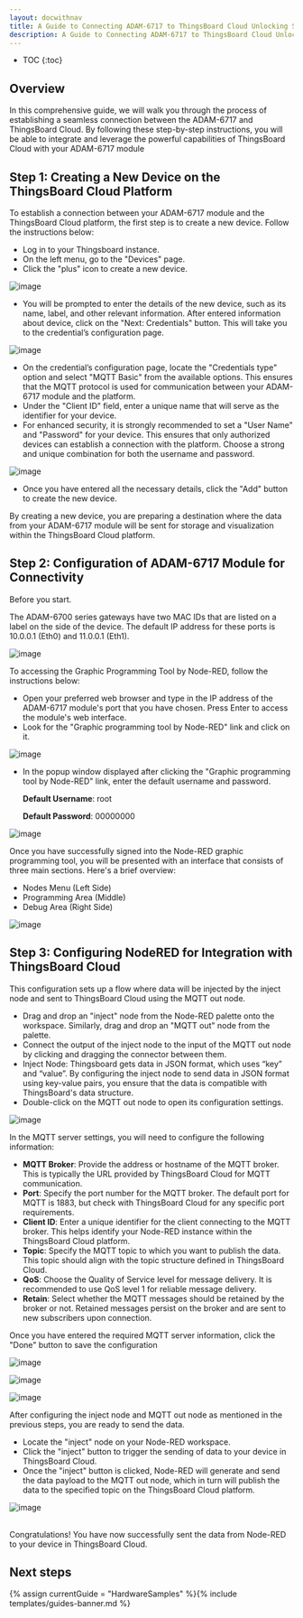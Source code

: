 ```yaml
---
layout: docwithnav
title: A Guide to Connecting ADAM-6717 to ThingsBoard Cloud Unlocking Seamless IoT Connectivity
description: A Guide to Connecting ADAM-6717 to ThingsBoard Cloud Unlocking Seamless IoT Connectivity
---
```


* TOC
{:toc}

## Overview

In this comprehensive guide, we will walk you through the process of establishing a seamless connection between the ADAM-6717 and ThingsBoard Cloud. 
By following these step-by-step instructions, you will be able to integrate and leverage the powerful capabilities of ThingsBoard Cloud with your ADAM-6717 module

## Step 1: Creating a New Device on the ThingsBoard Cloud Platform

To establish a connection between your ADAM-6717 module and the ThingsBoard Cloud platform, the first step is to create a new device. 
Follow the instructions below:

 - Log in to your Thingsboard instance. 
 - On the left menu, go to the "Devices" page. 
 - Click the "plus" icon to create a new device.

![image](/images/samples/solandtec/Imagen1.png)

 - You will be prompted to enter the details of the new device, such as its name, label, and other relevant information. After entered information about device, click on the "Next: Credentials" button. This will take you to the credential’s configuration page.

![image](/images/samples/solandtec/Imagen2.png)

 - On the credential’s configuration page, locate the "Credentials type" option and select "MQTT Basic" from the available options. This ensures that the MQTT protocol is used for communication between your ADAM-6717 module and the platform.
 - Under the "Client ID" field, enter a unique name that will serve as the identifier for your device.
 - For enhanced security, it is strongly recommended to set a "User Name" and "Password" for your device. 
This ensures that only authorized devices can establish a connection with the platform. Choose a strong and unique combination for both the username and password.

![image](/images/samples/solandtec/Imagen3.png)

 - Once you have entered all the necessary details, click the "Add" button to create the new device.

By creating a new device, you are preparing a destination where the data from your ADAM-6717 module will be sent for storage and visualization within the ThingsBoard Cloud platform.

## Step 2: Configuration of ADAM-6717 Module for Connectivity

Before you start.

The ADAM-6700 series gateways have two MAC IDs that are listed on a label on the side of the device. The default IP address for these ports is 10.0.0.1 (Eth0) and 11.0.0.1 (Eth1).

![image](/images/samples/solandtec/internet-image.png)

To accessing the Graphic Programming Tool by Node-RED, follow the instructions below:
 - Open your preferred web browser and type in the IP address of the ADAM-6717 module's port that you have chosen. Press Enter to access the module's web interface.
 - Look for the "Graphic programming tool by Node-RED" link and click on it.

![image](/images/samples/solandtec/Imagen4.png)

 - In the popup window displayed after clicking the "Graphic programming  tool by Node-RED" link, enter the default username and password.

      **Default Username**: root

      **Default Password**: 00000000

![image](/images/samples/solandtec/Imagen5.png)

Once you have successfully signed into the Node-RED graphic programming tool, you will be presented with an interface that consists of three main sections. Here's a brief overview:
 - Nodes Menu (Left Side)
 - Programming Area (Middle)
 - Debug Area (Right Side)

![image](/images/samples/solandtec/Imagen6.png)

## Step 3: Configuring NodeRED for Integration with ThingsBoard Cloud

This configuration sets up a flow where data will be injected by the inject node and sent to ThingsBoard Cloud using the MQTT out node.
 - Drag and drop an "inject" node from the Node-RED palette onto the workspace. Similarly, drag and drop an "MQTT out" node from the palette.
 - Connect the output of the inject node to the input of the MQTT out node by clicking and dragging the connector between them.
 - Inject Node: Thingsboard gets data in JSON format, which uses “key” and “value”. By configuring the inject node to send data in JSON format using key-value pairs, you ensure that the data is compatible with ThingsBoard's data structure.
 - Double-click on the MQTT out node to open its configuration settings.

![image](/images/samples/solandtec/Imagen7.png)

In the MQTT server settings, you will need to configure the following information:

 - **MQTT Broker**: Provide the address or hostname of the MQTT broker. This   is   typically   the   URL   provided   by   ThingsBoard   Cloud   for   MQTT communication.
 - **Port**: Specify the port number for the MQTT broker. The default port for MQTT is 1883, but check with ThingsBoard Cloud for any specific port requirements.
 - **Client ID**: Enter a unique identifier for the client connecting to the MQTT broker. This helps identify your Node-RED instance within the ThingsBoard Cloud platform.
 - **Topic**: Specify the MQTT topic to which you want to publish the data. This topic should align with the topic structure defined in ThingsBoard Cloud.
 - **QoS**: Choose the Quality of Service level for message delivery. It is recommended to use QoS level 1 for reliable message delivery.
 - **Retain**: Select whether the MQTT messages should be retained by the broker or not. Retained messages persist on the broker and are sent to new subscribers upon connection.

Once you have entered the required MQTT server information, click the "Done" button to save the configuration

![image](/images/samples/solandtec/Imagen8.png)

![image](/images/samples/solandtec/Imagen9.png)

![image](/images/samples/solandtec/Imagen10.png)

After configuring the inject node and MQTT out node as mentioned in the previous steps, you are ready to send the data. 
 - Locate the "inject" node on your Node-RED workspace.
 - Click the "inject" button to trigger the sending of data to your device in ThingsBoard Cloud.
 - Once the "inject" button is clicked, Node-RED will generate and send the data payload to the MQTT out node, which in turn will publish the data to the specified topic on the ThingsBoard Cloud platform.

![image](/images/samples/solandtec/Imagen11.png)

<br>
Congratulations! You have now successfully sent the data from Node-RED to your device in ThingsBoard Cloud.

## Next steps

{% assign currentGuide = "HardwareSamples" %}{% include templates/guides-banner.md %}